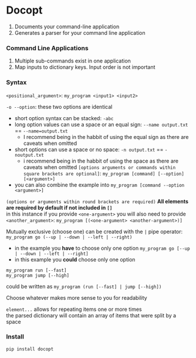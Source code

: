 # Docopt

1. Documents your command-line application
1. Generates a parser for your command line application

### Command Line Applications

1. Multiple sub-commands exist in one application
1. Map inputs to dictionary keys. Input order is not important

### Syntax

`<positional_argument>`: `my_program <input1> <input2>`

`-o --option`: these two options are identical
 - short option syntax can be stacked: `-abc`
 - long option values can use a space or an equal sign: `--name output.txt` == `--name=output.txt`
   - I recommend being in the habbit of using the equal sign as there are caveats when omitted
 - short options can use a space or no space: `-n output.txt` == `-noutput.txt`
   - i recommend being in the habbit of using the space as there are caveats when omitted
`[options arguments or commands within square brackets are optional]`: `my_program [command] [--option] [<argument>]`
 - you can also combine the example into `my_program [command --option <argument>]`
  
`(options or arguments within round brackets are required)`
**All elements are required by default if not included in `[]`**  
in this instance if you provide `<one-argument>` you will also need to provide `<another_argument>`: `my_program [(<one-argument> <another-argument>)]` 

Mutually exclusive (choose one) can be created with the `|` pipe operator: `my_program go (--up | --down | --left | --right)`
 - in the example you **have** to choose only one option
`my_program go [--up | --down | --left | --right]`
 - in this example you **could** choose only one option

```
my_program run [--fast]
my_program jump [--high]
```

could be written as
```my_program (run [--fast] | jump [--high])```

Choose whatever makes more sense to you for readability

`element...` allows for repeating items one or more times  
the parsed dictionary will contain an array of items that were split by a space


### Install

`pip install docopt`
